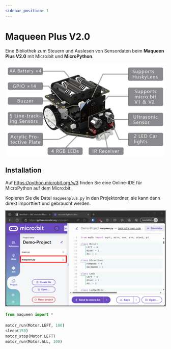```yaml
---
sidebar_position: 1
---
```


# Maqueen Plus V2.0

Eine Bibliothek zum Steuern und Auslesen von Sensordaten beim **Maqueen Plus V2.0** mit Micro:bit und **MicroPython**.

![](images/maqueen-specs.jpg)

## Installation

Auf https://python.microbit.org/v/3 finden Sie eine Online-IDE für MicroPython auf dem Micro:bit.

Kopieren Sie die Datei `maqueenplus.py` in den Projektordner, sie kann dann direkt importtiert und gebraucht werden.

![](images/microbit-project.png)


```py
from maqueen import *

motor_run(Motor.LEFT, 100)
sleep(150)
motor_stop(Motor.LEFT)
motor_run(Motor.ALL, 100)
```